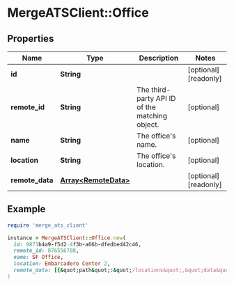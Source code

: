 # MergeATSClient::Office

## Properties

| Name | Type | Description | Notes |
| ---- | ---- | ----------- | ----- |
| **id** | **String** |  | [optional][readonly] |
| **remote_id** | **String** | The third-party API ID of the matching object. | [optional] |
| **name** | **String** | The office&#39;s name. | [optional] |
| **location** | **String** | The office&#39;s location. | [optional] |
| **remote_data** | [**Array&lt;RemoteData&gt;**](RemoteData.md) |  | [optional][readonly] |

## Example

```ruby
require 'merge_ats_client'

instance = MergeATSClient::Office.new(
  id: 9871b4a9-f5d2-4f3b-a66b-dfedbed42c46,
  remote_id: 876556788,
  name: SF Office,
  location: Embarcadero Center 2,
  remote_data: [{&quot;path&quot;:&quot;/locations&quot;,&quot;data&quot;:[&quot;Varies by platform&quot;]}]
)
```

